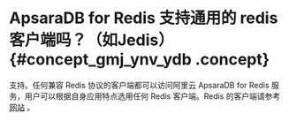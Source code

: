 # ApsaraDB for Redis 支持通用的 redis 客户端吗？（如Jedis） {#concept_gmj_ynv_ydb .concept}

支持。任何兼容 Redis 协议的客户端都可以访问阿里云 ApsaraDB for Redis 服务，用户可以根据自身应用特点选用任何 Redis 客户端。Redis 的客户端请参考[网站](http://redis.io/clients) 。

